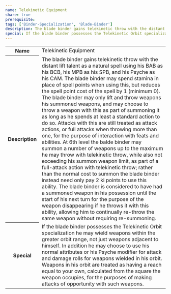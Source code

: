 ```yaml
---
name: Telekinetic Equipment
share: true
prerequisite: 
tags: ['Binder-Specialization', 'Blade-Binder']
description: The blade binder gains telekinetic throw with the distant lift talent as a natural spell using his BAB as his BCB, his MPB as his SPB, and his Psyche as his CAM. The blade binder may spend stamina in place of spell points when using this, but reduces the spell point cost of the spell by 1 (minimum 0). The blade binder may only lift and throw weapons his summoned weapons, and may choose to throw a weapon with this as part of summoning it as long as he spends at least a standard action to do so. Attacks with this are still treated as attack actions, or full attacks when throwing more than one, for the purpose of interaction with feats and abilities. At 6th level the balde binder may summon a number of weapons up to the maximum he may throw with telekinetic throw, while also not exceeding his summon weapon limit, as part of a full-attack action with telekinetic throw; rather than the normal cost to summon the blade binder instead need only pay 2 ki points to use this ability.  The blade binder is considered to have had a summoned weapon in his possession until the start of his next turn for the purpose of the weapon disappearing if he throws it with this ability, allowing him to continually re-throw the same weapon without requiring re-summoning.
special: If the blade binder possesses the Telekinetic Orbit specialization he may wield weapons within the greater orbit range, not just weapons adjacent to himself. In addition he may choose to use his normal attributes or his Psyche modifier for attack and damage rolls for weapons wielded in his orbit. Weapons in his orbit are treated as having a reach equal to your own, calculated from the square the weapon occupies, for the purposes of making attacks of opportunity with such weapons.
---
```

<p><span style="overflow-x: auto;"><table><tbody><tr><th>Name</th><td>Telekinetic Equipment</td></tr><tr><th>Description</th><td>The blade binder gains telekinetic throw with the distant lift talent as a natural spell using his BAB as his BCB, his MPB as his SPB, and his Psyche as his CAM. The blade binder may spend stamina in place of spell points when using this, but reduces the spell point cost of the spell by 1 (minimum 0). The blade binder may only lift and throw weapons his summoned weapons, and may choose to throw a weapon with this as part of summoning it as long as he spends at least a standard action to do so. Attacks with this are still treated as attack actions, or full attacks when throwing more than one, for the purpose of interaction with feats and abilities. At 6th level the balde binder may summon a number of weapons up to the maximum he may throw with telekinetic throw, while also not exceeding his summon weapon limit, as part of a full-attack action with telekinetic throw; rather than the normal cost to summon the blade binder instead need only pay 2 ki points to use this ability.  The blade binder is considered to have had a summoned weapon in his possession until the start of his next turn for the purpose of the weapon disappearing if he throws it with this ability, allowing him to continually re-throw the same weapon without requiring re-summoning.</td></tr><tr><th>Special</th><td>If the blade binder possesses the Telekinetic Orbit specialization he may wield weapons within the greater orbit range, not just weapons adjacent to himself. In addition he may choose to use his normal attributes or his Psyche modifier for attack and damage rolls for weapons wielded in his orbit. Weapons in his orbit are treated as having a reach equal to your own, calculated from the square the weapon occupies, for the purposes of making attacks of opportunity with such weapons.</td></tr></tbody></table></span></p>